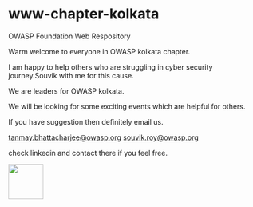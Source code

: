 # www-chapter-kolkata
OWASP Foundation Web Respository


Warm welcome to everyone in OWASP kolkata chapter.

I am happy to help others who are struggling in cyber security journey.Souvik with me for this cause.

We are leaders for OWASP kolkata.

We will be looking for some exciting events which are helpful for others.

If you have suggestion then definitely email us.

tanmay.bhattacharjee@owasp.org
souvik.roy@owasp.org

check linkedin and contact there if you feel free.

<a href="https://www.canva.com/design/DAEzTkGa0-8/watch">
   <img src="https://www.canva.com/design/DAEzTkGa0-8/watch" align="left" height="70" width="70" >
   </a>

